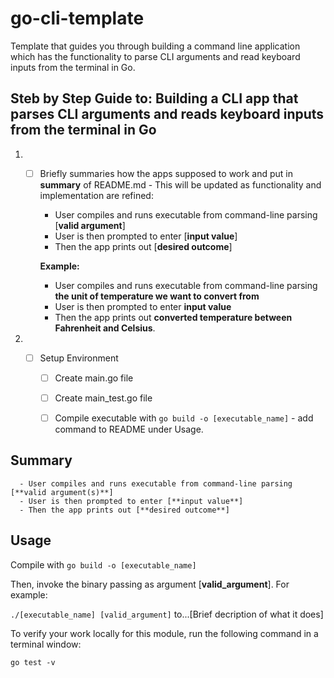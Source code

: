 # go-cli-template
Template that guides you through building a command line application which has the functionality to parse  CLI arguments 
and read keyboard inputs from the terminal in Go.

## Steb by Step Guide to: Building a CLI app that parses CLI arguments and reads keyboard inputs from the terminal in Go

1. - [ ] Briefly summaries how the apps supposed to work and put in **summary** of README.md - This will be updated as 
      functionality and implementation are refined:
      
      - User compiles and runs executable from command-line parsing [**valid argument**]
      - User is then prompted to enter [**input value**]
      - Then the app prints out [**desired outcome**]
      
      **Example:**
      - User compiles and runs executable from command-line parsing **the unit of temperature we want to convert from** 
      - User is then prompted to enter **input value**
      - Then the app prints out **converted temperature between Fahrenheit and Celsius**.
      
2. - [ ] Setup Environment
      
      - [ ] Create main.go file
      - [ ] Create main_test.go file
      - [ ] Compile executable with `go build -o [executable_name]` - add command to README under Usage.

      
      
## Summary

      - User compiles and runs executable from command-line parsing [**valid argument(s)**]
      - User is then prompted to enter [**input value**]
      - Then the app prints out [**desired outcome**]

## Usage

Compile with `go build -o [executable_name]`

Then, invoke the binary passing as argument [**valid_argument**].
For example:

`./[executable_name] [valid_argument]` to...[Brief decription of what it does]

To verify your work locally for this module, run the following command in a terminal window: 

`go test -v`
